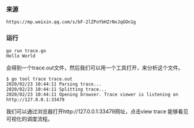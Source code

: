 ### 来源
```
https://mp.weixin.qq.com/s/bF-2lZPoYbHZrNxJqGOn1g
```

### 运行

```
go run trace.go
Hello World
```

会得到一个trace.out文件，然后我们可以用一个工具打开，来分析这个文件。

```
$ go tool trace trace.out
2020/02/23 10:44:11 Parsing trace...
2020/02/23 10:44:11 Splitting trace...
2020/02/23 10:44:11 Opening browser. Trace viewer is listening on http://127.0.0.1:33479
```

我们可以通过浏览器打开http://127.0.0.1:33479网址，点击view trace 能够看见可视化的调度流程。